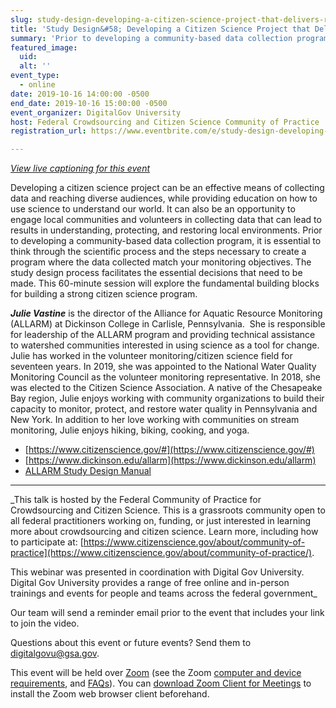 ```yaml
---
slug: study-design-developing-a-citizen-science-project-that-delivers-results
title: 'Study Design&#58; Developing a Citizen Science Project that Delivers Results'
summary: 'Prior to developing a community-based data collection program, it is essential to think through the scientific process and the steps necessary to create a program where the data collected match your monitoring objectives and data use goals&#46;'
featured_image: 
  uid: 
  alt: ''
event_type: 
  - online
date: 2019-10-16 14:00:00 -0500
end_date: 2019-10-16 15:00:00 -0500
event_organizer: DigitalGov University
host: Federal Crowdsourcing and Citizen Science Community of Practice
registration_url: https://www.eventbrite.com/e/study-design-developing-a-citizen-science-project-that-delivers-results-registration-72182944129

---
```


_[View live captioning for this event](https://www.captionedtext.com/client/event.aspx?EventID=4163860&CustomerID=321)_

Developing a citizen science project can be an effective means of collecting data and reaching diverse audiences, while providing education on how to use science to understand our world. It can also be an opportunity to engage local communities and volunteers in collecting data that can lead to results in understanding, protecting, and restoring local environments. Prior to developing a community-based data collection program, it is essential to think through the scientific process and the steps necessary to create a program where the data collected match your monitoring objectives. The study design process facilitates the essential decisions that need to be made. This 60-minute session will explore the fundamental building blocks for building a strong citizen science program.

***Julie Vastine*** is the director of the Alliance for Aquatic Resource Monitoring (ALLARM) at Dickinson College in Carlisle, Pennsylvania.  She is responsible for leadership of the ALLARM program and providing technical assistance to watershed communities interested in using science as a tool for change.  Julie has worked in the volunteer monitoring/citizen science field for seventeen years. In 2019, she was appointed to the National Water Quality Monitoring Council as the volunteer monitoring representative. In 2018, she was elected to the Citizen Science Association. A native of the Chesapeake Bay region, Julie enjoys working with community organizations to build their capacity to monitor, protect, and restore water quality in Pennsylvania and New York. In addition to her love working with communities on stream monitoring, Julie enjoys hiking, biking, cooking, and yoga.

- [https://www.citizenscience.gov/#](https://www.citizenscience.gov/#) 
- [https://www.dickinson.edu/allarm](https://www.dickinson.edu/allarm) 
- [ALLARM Study Design Manual](https://www.dickinson.edu/download/downloads/id/7016/study_design_manual_2017pdf)

---

_This talk is hosted by the Federal Community of Practice for Crowdsourcing and Citizen Science. This is a grassroots community open to all federal practitioners working on, funding, or just interested in learning more about crowdsourcing and citizen science. Learn more, including how to participate at: [https://www.citizenscience.gov/about/community-of-practice](https://www.citizenscience.gov/about/community-of-practice/).

This webinar was presented in coordination with Digital Gov University.  Digital Gov University provides a range of free online and in-person trainings and events for people and teams across the federal government_

Our team will send a reminder email prior to the event that includes your link to join the video. 

Questions about this event or future events? Send them to [digitalgovu@gsa.gov](mailto:digitalgovu@gsa.gov). 

This event will be held over [Zoom](https://www.zoom.us/) (see the Zoom [computer and device requirements](https://support.zoom.us/hc/en-us/articles/201362023-System-Requirements-for-PC-Mac-and-Linux), and [FAQs](https://support.zoom.us/hc/en-us/sections/200277708-Frequently-Asked-Questions)). You can [download Zoom Client for Meetings](https://zoom.us/download#client_4meeting) to install the Zoom web browser client beforehand.



